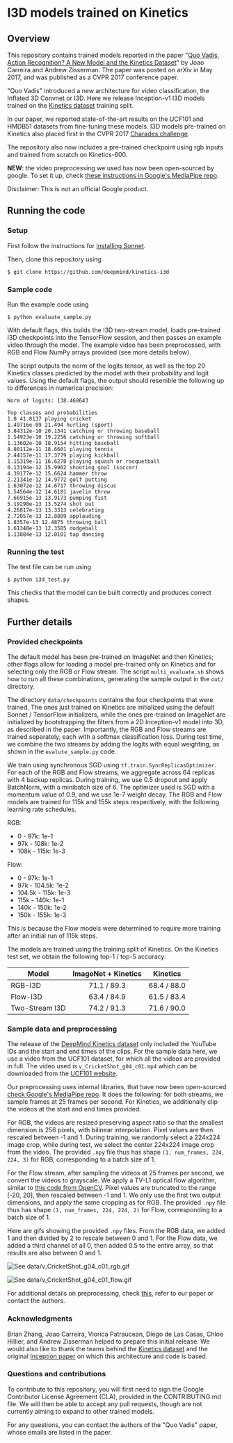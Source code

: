 # I3D models trained on Kinetics

## Overview

This repository contains trained models reported in the paper "[Quo Vadis,
Action Recognition? A New Model and the Kinetics
Dataset](https://arxiv.org/abs/1705.07750)" by Joao Carreira and Andrew
Zisserman. The paper was posted on arXiv in May 2017, and was published as a
CVPR 2017 conference paper.

"Quo Vadis" introduced a new architecture for video classification, the Inflated
3D Convnet or I3D. Here we release Inception-v1 I3D models trained on the
[Kinetics dataset](http://www.deepmind.com/kinetics) training split.

In our paper, we reported state-of-the-art results on the UCF101 and HMDB51
datasets from fine-tuning these models. I3D models pre-trained on Kinetics also
placed first in the CVPR 2017 [Charades
challenge](http://vuchallenge.org/charades.html).

The repository also now includes a pre-trained checkpoint using rgb inputs and trained from scratch on Kinetics-600.

**NEW**: the video preprocessing we used has now been open-sourced by google. To set it up, check [these instructions in Google's MediaPipe repo](https://github.com/google/mediapipe/blob/master/mediapipe/docs/install.md).


Disclaimer: This is not an official Google product.

## Running the code

### Setup

First follow the instructions for [installing
Sonnet](https://github.com/deepmind/sonnet).

Then, clone this repository using

`$ git clone https://github.com/deepmind/kinetics-i3d`

### Sample code

Run the example code using

`$ python evaluate_sample.py`

With default flags, this builds the I3D two-stream model, loads pre-trained I3D
checkpoints into the TensorFlow session, and then passes an example video
through the model. The example video has been preprocessed, with RGB and Flow
NumPy arrays provided (see more details below).

The script outputs the norm of the logits tensor, as well as the top 20 Kinetics
classes predicted by the model with their probability and logit values. Using
the default flags, the output should resemble the following up to differences in
numerical precision:

```
Norm of logits: 138.468643

Top classes and probabilities
1.0 41.8137 playing cricket
1.49716e-09 21.494 hurling (sport)
3.84312e-10 20.1341 catching or throwing baseball
1.54923e-10 19.2256 catching or throwing softball
1.13602e-10 18.9154 hitting baseball
8.80112e-11 18.6601 playing tennis
2.44157e-11 17.3779 playing kickball
1.15319e-11 16.6278 playing squash or racquetball
6.13194e-12 15.9962 shooting goal (soccer)
4.39177e-12 15.6624 hammer throw
2.21341e-12 14.9772 golf putting
1.63072e-12 14.6717 throwing discus
1.54564e-12 14.6181 javelin throw
7.66915e-13 13.9173 pumping fist
5.19298e-13 13.5274 shot put
4.26817e-13 13.3313 celebrating
2.72057e-13 12.8809 applauding
1.8357e-13 12.4875 throwing ball
1.61348e-13 12.3585 dodgeball
1.13884e-13 12.0101 tap dancing
```

### Running the test

The test file can be run using

`$ python i3d_test.py`

This checks that the model can be built correctly and produces correct shapes.

## Further details

### Provided checkpoints

The default model has been pre-trained on ImageNet and then Kinetics; other
flags allow for loading a model pre-trained only on Kinetics and for selecting
only the RGB or Flow stream. The script `multi_evaluate.sh` shows how to run all
these combinations, generating the sample output in the `out/` directory.

The directory `data/checkpoints` contains the four checkpoints that were
trained. The ones just trained on Kinetics are initialized using the default
Sonnet / TensorFlow initializers, while the ones pre-trained on ImageNet are
initialized by bootstrapping the filters from a 2D Inception-v1 model into 3D,
as described in the paper. Importantly, the RGB and Flow streams are trained
separately, each with a softmax classification loss. During test time, we
combine the two streams by adding the logits with equal weighting, as shown in
the `evalute_sample.py` code.

We train using synchronous SGD using `tf.train.SyncReplicasOptimizer`. For each
of the RGB and Flow streams, we aggregate across 64 replicas with 4 backup
replicas. During training, we use 0.5 dropout and apply BatchNorm, with a
minibatch size of 6. The optimizer used is SGD with a momentum value of 0.9, and
we use 1e-7 weight decay. The RGB and Flow models are trained for 115k and 155k
steps respectively, with the following learning rate schedules.

RGB:

*   0 - 97k: 1e-1
*   97k - 108k: 1e-2
*   108k - 115k: 1e-3

Flow:

*   0 - 97k: 1e-1
*   97k - 104.5k: 1e-2
*   104.5k - 115k: 1e-3
*   115k - 140k: 1e-1
*   140k - 150k: 1e-2
*   150k - 155k: 1e-3

This is because the Flow models were determined to require more training after
an initial run of 115k steps.

The models are trained using the training split of Kinetics. On the Kinetics
test set, we obtain the following top-1 / top-5 accuracy:

Model          | ImageNet + Kinetics | Kinetics
-------------- | :-----------------: | -----------
RGB-I3D        | 71.1 / 89.3         | 68.4 / 88.0
Flow-I3D       | 63.4 / 84.9         | 61.5 / 83.4
Two-Stream I3D | 74.2 / 91.3         | 71.6 / 90.0

### Sample data and preprocessing

The release of the [DeepMind Kinetics dataset](http://www.deepmind.com/kinetics) only
included the YouTube IDs and the start and end times of the clips. For the
sample data here, we use a video from the UCF101 dataset, for which all the
videos are provided in full. The video used is `v_CricketShot_g04_c01.mp4` which
can be downloaded from the [UCF101
website](http://crcv.ucf.edu/data/UCF101.php).

Our preprocessing uses internal libraries, that have now been open-sourced [check Google's MediaPipe repo](https://github.com/google/mediapipe/blob/master/mediapipe/docs/install.md). It does the following: 
for both streams, we sample frames at 25 frames per second. For Kinetics, we
additionally clip the videos at the start and end times provided.

For RGB, the videos are resized preserving aspect ratio so that the smallest
dimension is 256 pixels, with bilinear interpolation. Pixel values are then
rescaled between -1 and 1. During training, we randomly select a 224x224 image
crop, while during test, we select the center 224x224 image crop from the video.
The provided `.npy` file thus has shape `(1, num_frames, 224, 224, 3)` for RGB,
corresponding to a batch size of 1.

For the Flow stream, after sampling the videos at 25 frames per second, we
convert the videos to grayscale. We apply a TV-L1 optical flow algorithm,
similar to [this code from
OpenCV](http://docs.opencv.org/3.1.0/d6/d39/classcv_1_1cuda_1_1OpticalFlowDual__TVL1.html).
Pixel values are truncated to the range [-20, 20], then rescaled between -1 and 1.
We only use the first two output dimensions, and apply the same cropping as
for RGB. The provided `.npy` file thus has shape `(1, num_frames, 224, 224, 2)`
for Flow, corresponding to a batch size of 1.

Here are gifs showing the provided `.npy` files. From the RGB data, we added 1
and then divided by 2 to rescale between 0 and 1. For the Flow data, we added a
third channel of all 0, then added 0.5 to the entire array, so that results are
also between 0 and 1.

![See
data/v_CricketShot_g04_c01_rgb.gif](data/v_CricketShot_g04_c01_rgb.gif "data/v_CricketShot_g04_c01_rgb.gif")

![See
data/v_CricketShot_g04_c01_flow.gif](data/v_CricketShot_g04_c01_flow.gif "data/v_CricketShot_g04_c01_flow.gif")

For additional details on preprocessing, check [this](https://github.com/google/mediapipe/blob/master/mediapipe/examples/desktop/media_sequence/kinetics_dataset.py), refer to our paper or contact
the authors.

### Acknowledgments

Brian Zhang, Joao Carreira, Viorica Patraucean, Diego de Las Casas, Chloe
Hillier, and Andrew Zisserman helped to prepare this initial release. We would
also like to thank the teams behind the [Kinetics
dataset](https://arxiv.org/abs/1705.06950) and the original [Inception
paper](https://arxiv.org/abs/1409.4842) on which this architecture and code is
based.

### Questions and contributions

To contribute to this repository, you will first need to sign the Google
Contributor License Agreement (CLA), provided in the CONTRIBUTING.md file. We
will then be able to accept any pull requests, though are not currently aiming
to expand to other trained models.

For any questions, you can contact the authors of the "Quo Vadis" paper, whose
emails are listed in the paper.
